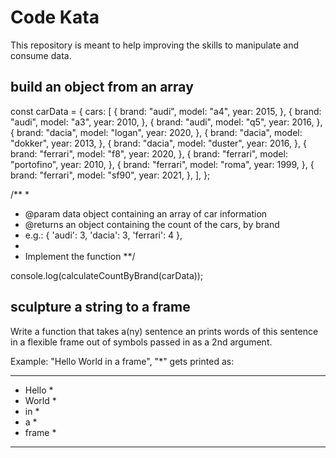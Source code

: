 # Code Kata

This repository is meant to help improving the skills to manipulate and consume data.

## build an object from an array 

const carData = {
  cars: [
    {
      brand: "audi",
      model: "a4",
      year: 2015,
    },
    {
      brand: "audi",
      model: "a3",
      year: 2010,
    },
    {
      brand: "audi",
      model: "q5",
      year: 2016,
    },
    {
      brand: "dacia",
      model: "logan",
      year: 2020,
    },
    {
      brand: "dacia",
      model: "dokker",
      year: 2013,
    },
    {
      brand: "dacia",
      model: "duster",
      year: 2016,
    },
    {
      brand: "ferrari",
      model: "f8",
      year: 2020,
    },
    {
      brand: "ferrari",
      model: "portofino",
      year: 2010,
    },
    {
      brand: "ferrari",
      model: "roma",
      year: 1999,
    },
    {
      brand: "ferrari",
      model: "sf90",
      year: 2021,
    },
  ],
};

/**
 *
 * @param data object containing an array of car information
 * @returns an object containing the count of the cars, by brand
 * e.g.: { 'audi': 3, 'dacia': 3, 'ferrari': 4 },
 *
 * Implement the function
 **/


console.log(calculateCountByBrand(carData));

## sculpture a string to a frame

Write a function that takes a(ny) sentence an prints words of this sentence in a flexible frame out of symbols passed in as a 2nd argument.

Example:
"Hello World in a frame", "*"
gets printed as:

*********
* Hello *
* World *
* in    *
* a     *
* frame *
*********
